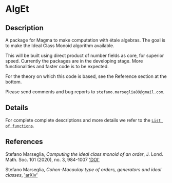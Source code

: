 # AlgEt

Description
--

A package for Magma to make computation with étale algebras.
The goal is to make the Ideal Class Monoid algorithm available.

This will be built using direct product of number fields as core, for superior speed.
Currently the packages are in the developing stage. More functionalities and faster code is to be expected.

For the theory on which this code is based, see the Reference section at the bottom.

Please send comments and bug reports to `stefano.marseglia89@gmail.com`.

Details
--

For complete complete descriptions and more details we refer to the [`List of functions`](https://github.com/stmar89/PolsAbVarFpCanLift/blob/main/doc/List_of_commands.md).

<!---
In the file [`examples.txt`](https://github.com/stmar89/PolsAbVarFpCanLift/blob/main/doc/examples.txt) there is the code to see how to use the main functions of the package.
-->

References
--

Stefano Marseglia,
*Computing the ideal class monoid of an order*,
J. Lond. Math. Soc. 101 (2020), no. 3, 984-1007
['DOI'](https://doi.org/10.1112/jlms.12294)

Stefano Marseglia,
*Cohen-Macaulay type of orders, generators and ideal classes*,
['arXiv'](https://arxiv.org/abs/2206.03758)
